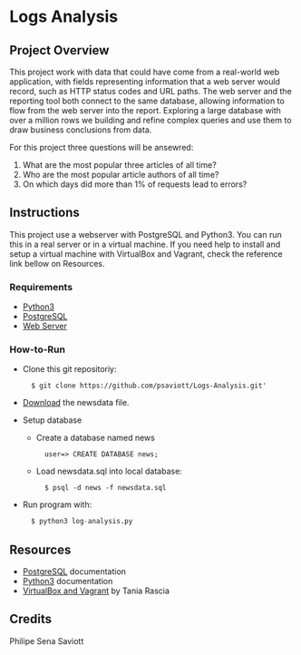 # Logs Analysis


## Project Overview

This project work with data that could have come from a real-world web application, with fields representing information that a web server would record, such as HTTP status codes and URL paths. The web server and the reporting tool both connect to the same database, allowing information to flow from the web server into the report.
Exploring a large database with over a million rows we building and refine complex queries and use them to draw business conclusions from data.

For this project three questions will be ansewred:
  1. What are the most popular three articles of all time?
  2. Who are the most popular article authors of all time?
  3. On which days did more than 1% of requests lead to errors?

## Instructions
This project use a webserver with PostgreSQL and Python3. You can run this in a real server or in a virtual machine. If you need help to install and setup a virtual machine with VirtualBox and Vagrant, check the reference link bellow on Resources.


### Requirements
* [Python3](https://www.python.org/ "Python Homepage")
* [PostgreSQL](https://www.postgresql.org/ "PostgreSQL Homepage")
* [Web Server](https://en.wikipedia.org/wiki/Web_server/ "Wikipedia article about Web Servers")

### How-to-Run
* Clone this git repositoriy:
    ```
      $ git clone https://github.com/psaviott/Logs-Analysis.git'
    ```
* [Download](https://d17h27t6h515a5.cloudfront.net/topher/2016/August/57b5f748_newsdata/newsdata.zip "download newsdata.sql") the newsdata file.

* Setup database

  * Create a database named news
    ```psql
      user=> CREATE DATABASE news;
    ```
  * Load newsdata.sql into local database:
    ```
      $ psql -d news -f newsdata.sql
    ```
* Run program with:
  ```python
    $ python3 log-analysis.py
  ```

## Resources
* [PostgreSQL](https://www.postgresql.org/docs/10/index.html "PostgreSQL documentation") documentation
* [Python3](https://docs.python.org/3.6/index.html "Python3 documentation") documentation
* [VirtualBox and Vagrant](https://www.taniarascia.com/what-are-vagrant-and-virtualbox-and-how-do-i-use-them/ "How to use Vagrant and VirtualBox") by Tania Rascia

## Credits
  Philipe Sena Saviott
